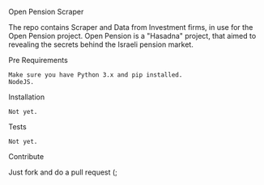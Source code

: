 Open Pension Scraper


The repo contains Scraper and Data from Investment firms, in use for the Open Pension project. Open Pension is a "Hasadna" project, that aimed to revealing the secrets behind the Israeli pension market.

Pre Requirements

    Make sure you have Python 3.x and pip installed.
    NodeJS.

Installation

    Not yet.

Tests

    Not yet.

Contribute

Just fork and do a pull request (;
